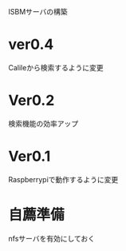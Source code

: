 ISBMサーバの構築
# ver0.4
Calileから検索するように変更
# Ver0.2
検索機能の効率アップ

# Ver0.1
Raspberrypiで動作するように変更

# 自薦準備
nfsサーバを有効にしておく
